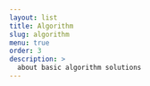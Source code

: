 ```yaml
---
layout: list
title: Algorithm
slug: algorithm
menu: true
order: 3
description: >
  about basic algorithm solutions
---
```

